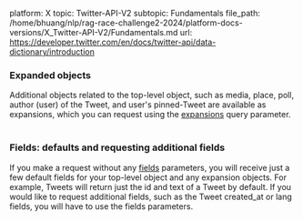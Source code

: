 platform: X
topic: Twitter-API-V2
subtopic: Fundamentals
file_path: /home/bhuang/nlp/rag-race-challenge2-2024/platform-docs-versions/X_Twitter-API-V2/Fundamentals.md
url: https://developer.twitter.com/en/docs/twitter-api/data-dictionary/introduction

### Expanded objects

Additional objects related to the top-level object, such as media, place, poll, author (user) of the Tweet, and user's pinned-Tweet are available as expansions, which you can request using the [expansions](https://developer.twitter.com/en/docs/twitter-api/expansions.html) query parameter.   
 

### Fields: defaults and requesting additional fields

If you make a request without any [fields](https://developer.twitter.com/en/docs/twitter-api/fields.html) parameters, you will receive just a few default fields for your top-level object and any expansion objects. For example, Tweets will return just the id and text of a Tweet by default. If you would like to request additional fields, such as the Tweet created\_at or lang fields, you will have to use the fields parameters.